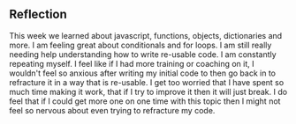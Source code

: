 ## Reflection
This week we learned about javascript, functions, objects, dictionaries and more. I am feeling great about conditionals and for loops. I am still really needing help understanding how to write re-usable code. I am constantly repeating myself. I feel like if I had more training or coaching on it, I wouldn't feel so anxious after writing my initial code to then go back in to refracture it in a way that is re-usable. I get too worried that I have spent so much time making it work, that if I try to improve it then it will just break. I do feel that if I could get more one on one time with this topic then I might not feel so nervous about even trying to refracture my code.